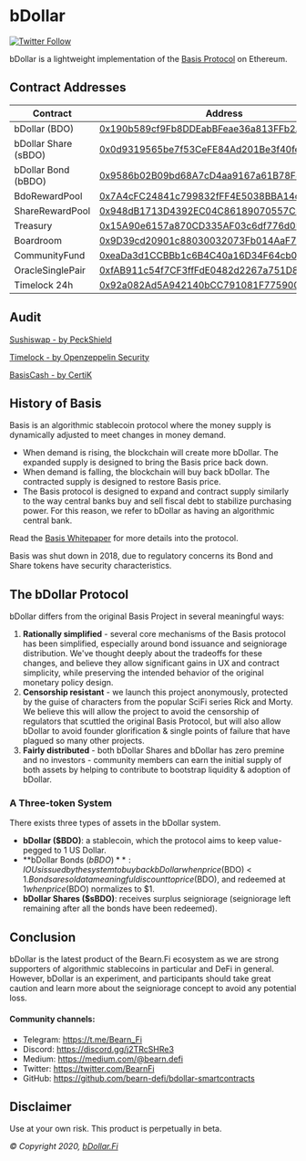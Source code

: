 # bDollar

[![Twitter Follow](https://img.shields.io/twitter/follow/bDollar_Fi?label=Follow)](https://twitter.com/bDollar_Fi)

bDollar is a lightweight implementation of the [Basis Protocol](basis.io) on Ethereum.

## Contract Addresses
| Contract  | Address |
| ------------- | ------------- |
| bDollar (BDO) | [0x190b589cf9Fb8DDEabBFeae36a813FFb2A702454](https://bscscan.com/token/0x190b589cf9Fb8DDEabBFeae36a813FFb2A702454) |
| bDollar Share (sBDO) | [0x0d9319565be7f53CeFE84Ad201Be3f40feAE2740](https://bscscan.com/token/0x0d9319565be7f53CeFE84Ad201Be3f40feAE2740) |
| bDollar Bond (bBDO) | [0x9586b02B09bd68A7cD4aa9167a61B78F43092063](https://bscscan.com/token/0x9586b02B09bd68A7cD4aa9167a61B78F43092063) |
| BdoRewardPool | [0x7A4cFC24841c799832fFF4E5038BBA14c0e73ced](https://bscscan.com/address/0x7A4cFC24841c799832fFF4E5038BBA14c0e73ced#code) |
| ShareRewardPool | [0x948dB1713D4392EC04C86189070557C5A8566766](https://bscscan.com/address/0x948dB1713D4392EC04C86189070557C5A8566766#code) |
| Treasury | [0x15A90e6157a870CD335AF03c6df776d0B1ebf94F](https://bscscan.com/address/0x15A90e6157a870CD335AF03c6df776d0B1ebf94F#code) |
| Boardroom | [0x9D39cd20901c88030032073Fb014AaF79D84d2C5](https://bscscan.com/address/0x9D39cd20901c88030032073Fb014AaF79D84d2C5#code) |
| CommunityFund | [0xeaDa3d1CCBBb1c6B4C40a16D34F64cb0df0225Fd](https://bscscan.com/address/0xeaDa3d1CCBBb1c6B4C40a16D34F64cb0df0225Fd#code) |
| OracleSinglePair | [0xfAB911c54f7CF3ffFdE0482d2267a751D87B5B20](https://bscscan.com/address/0xfAB911c54f7CF3ffFdE0482d2267a751D87B5B20#code) |
| Timelock 24h | [0x92a082Ad5A942140bCC791081F775900d0A514D9](https://bscscan.com/address/0x92a082Ad5A942140bCC791081F775900d0A514D9#code) |

## Audit
[Sushiswap - by PeckShield](https://github.com/peckshield/publications/blob/master/audit_reports/PeckShield-Audit-Report-SushiSwap-v1.0.pdf)

[Timelock - by Openzeppelin Security](https://blog.openzeppelin.com/compound-finance-patch-audit)

[BasisCash - by CertiK](https://www.dropbox.com/s/ed5vxvaple5e740/REP-Basis-Cash-06_11_2020.pdf)

## History of Basis

Basis is an algorithmic stablecoin protocol where the money supply is dynamically adjusted to meet changes in money demand.  

- When demand is rising, the blockchain will create more bDollar. The expanded supply is designed to bring the Basis price back down.
- When demand is falling, the blockchain will buy back bDollar. The contracted supply is designed to restore Basis price.
- The Basis protocol is designed to expand and contract supply similarly to the way central banks buy and sell fiscal debt to stabilize purchasing power. For this reason, we refer to bDollar as having an algorithmic central bank.

Read the [Basis Whitepaper](http://basis.io/basis_whitepaper_en.pdf) for more details into the protocol. 

Basis was shut down in 2018, due to regulatory concerns its Bond and Share tokens have security characteristics. 

## The bDollar Protocol

bDollar differs from the original Basis Project in several meaningful ways: 

1. **Rationally simplified** - several core mechanisms of the Basis protocol has been simplified, especially around bond issuance and seigniorage distribution. We've thought deeply about the tradeoffs for these changes, and believe they allow significant gains in UX and contract simplicity, while preserving the intended behavior of the original monetary policy design. 
2. **Censorship resistant** - we launch this project anonymously, protected by the guise of characters from the popular SciFi series Rick and Morty. We believe this will allow the project to avoid the censorship of regulators that scuttled the original Basis Protocol, but will also allow bDollar to avoid founder glorification & single points of failure that have plagued so many other projects. 
3. **Fairly distributed** - both bDollar Shares and bDollar has zero premine and no investors - community members can earn the initial supply of both assets by helping to contribute to bootstrap liquidity & adoption of bDollar. 

### A Three-token System

There exists three types of assets in the bDollar system. 

- **bDollar ($BDO)**: a stablecoin, which the protocol aims to keep value-pegged to 1 US Dollar. 
- **bDollar Bonds ($bBDO)**: IOUs issued by the system to buy back bDollar when price($BDO) < $1. Bonds are sold at a meaningful discount to price($BDO), and redeemed at $1 when price($BDO) normalizes to $1. 
- **bDollar Shares ($sBDO)**: receives surplus seigniorage (seigniorage left remaining after all the bonds have been redeemed).

## Conclusion

bDollar is the latest product of the Bearn.Fi ecosystem as we are strong supporters of algorithmic stablecoins in particular and DeFi in general. However, bDollar is an experiment, and participants should take great caution and learn more about the seigniorage concept to avoid any potential loss.

#### Community channels:

- Telegram: https://t.me/Bearn_Fi
- Discord: https://discord.gg/j2TRcSHRe3
- Medium: https://medium.com/@bearn.defi
- Twitter: https://twitter.com/BearnFi
- GitHub: https://github.com/bearn-defi/bdollar-smartcontracts

## Disclaimer

Use at your own risk. This product is perpetually in beta.

_© Copyright 2020, [bDollar.Fi](https://bdollar.fi)_
